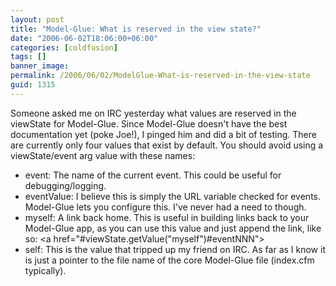 ```yaml
---
layout: post
title: "Model-Glue: What is reserved in the view state?"
date: "2006-06-02T18:06:00+06:00"
categories: [coldfusion]
tags: []
banner_image: 
permalink: /2006/06/02/ModelGlue-What-is-reserved-in-the-view-state
guid: 1315
---
```


Someone asked me on IRC yesterday what values are reserved in the viewState for Model-Glue. Since Model-Glue doesn't have the best documentation yet (poke Joe!), I pinged him and did a bit of testing. There are currently only four values that exist by default. You should avoid using a viewState/event arg value with these names:

<ul>
<li>event: The name of the current event. This could be useful for debugging/logging.
<li>eventValue: I believe this is simply the URL variable checked for events. Model-Glue lets you configure this. I've never had a need to though.
<li>myself: A link back home. This is useful in building links back to your Model-Glue app, as you can use this value and just append the link, like so: &lt;a href="#viewState.getValue("myself")#eventNNN"&gt;
<li>self: This is the value that tripped up my friend on IRC. As far as I know it is just a pointer to the file name of the core Model-Glue file (index.cfm typically). 
</ul>